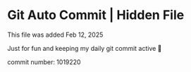 # Git Auto Commit | Hidden File

This file was added Feb 12, 2025

Just for fun and keeping my daily git commit active 🤪

commit number: 1019220

